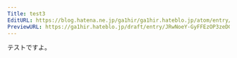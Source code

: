```yaml
---
Title: test3
EditURL: https://blog.hatena.ne.jp/ga1hir/ga1hir.hateblo.jp/atom/entry/6802418398312404870
PreviewURL: https://ga1hir.hateblo.jp/draft/entry/JRwNoeY-GyFFEzOP3zeDGms2VTo
---
```


テストですよ。

